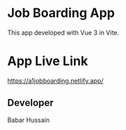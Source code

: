 # Job Boarding App

This app developed with Vue 3 in Vite.

# App Live Link

https://a1jobboarding.netlify.app/

## Developer

Babar Hussain
